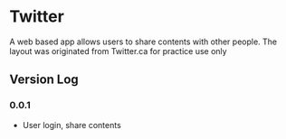# Twitter 

A web based app allows users to share contents with other people. The layout was originated from Twitter.ca for practice use only

## Version Log
### 0.0.1
- User login, share contents

